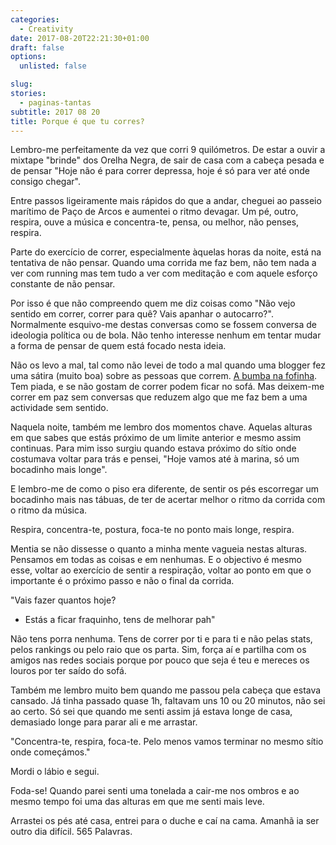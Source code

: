 ```yaml
---
categories: 
  - Creativity
date: 2017-08-20T22:21:30+01:00
draft: false
options:
  unlisted: false

slug:
stories: 
  - paginas-tantas
subtitle: 2017 08 20
title: Porque é que tu corres?
---
```

Lembro-me perfeitamente da vez que corri 9 quilómetros. De estar a ouvir a mixtape "brinde" dos Orelha Negra, de sair de casa com a cabeça pesada e de pensar "Hoje não é para correr depressa, hoje é só para ver até onde consigo chegar".

Entre passos ligeiramente mais rápidos do que a andar, cheguei ao passeio marítimo de Paço de Arcos e aumentei o ritmo devagar. Um pé, outro, respira, ouve a música e concentra-te, pensa, ou melhor, não penses, respira.

Parte do exercício de correr, especialmente àquelas horas da noite, está na tentativa de não pensar. Quando uma corrida me faz bem, não tem nada a ver com running mas tem tudo a ver com meditação e com aquele esforço constante de não pensar.

Por isso é que não compreendo quem me diz coisas como "Não vejo sentido em correr, correr para quê? Vais apanhar o autocarro?". Normalmente esquivo-me destas conversas como se fossem conversa de ideologia política ou de bola. Não tenho interesse nenhum em tentar mudar a forma de pensar de quem está focado nesta ideia.

Não os levo a mal, tal como não levei de todo a mal quando uma blogger fez uma sátira (muito boa) sobre as pessoas que correm. [A bumba na fofinha](https://www.youtube.com/watch?v=m0fNFuZlWyI). Tem piada, e se não gostam de correr podem ficar no sofá. Mas deixem-me correr em paz sem conversas que reduzem algo que me faz bem a uma actividade sem sentido. 

Naquela noite, também me lembro dos momentos chave. Aquelas alturas em que sabes que estás próximo de um limite anterior e mesmo assim continuas. Para mim isso surgiu quando estava próximo do sítio onde costumava voltar para trás e pensei, "Hoje vamos até à marina, só um bocadinho mais longe".

E lembro-me de como o piso era diferente, de sentir os pés escorregar um bocadinho mais nas tábuas, de ter de acertar melhor o ritmo da corrida com o ritmo da música.

Respira, concentra-te, postura, foca-te no ponto mais longe, respira.

Mentia se não dissesse o quanto a minha mente vagueia nestas alturas. Pensamos em todas as coisas e em nenhumas. E o objectivo é mesmo esse, voltar ao exercício de sentir a respiração, voltar ao ponto em que o importante é o próximo passo e não o final da corrida.

"Vais fazer quantos hoje?
  - Estás a ficar fraquinho, tens de melhorar pah"

Não tens porra nenhuma. Tens de correr por ti e para ti e não pelas stats, pelos rankings ou pelo raio que os parta. Sim, força aí e partilha com os amigos nas redes sociais porque por pouco que seja é teu e mereces os louros por ter saído do sofá.   

Também me lembro muito bem quando me passou pela cabeça que estava cansado. Já tinha passado quase 1h, faltavam uns 10 ou 20 minutos, não sei ao certo. Só sei que quando me senti assim já estava longe de casa, demasiado longe para parar ali e me arrastar.

"Concentra-te, respira, foca-te. Pelo menos vamos terminar no mesmo sítio onde começámos."

Mordi o lábio e segui. 

Foda-se! Quando parei senti uma tonelada a cair-me nos ombros e ao mesmo tempo foi uma das alturas em que me senti mais leve.

Arrastei os pés até casa, entrei para o duche e caí na cama. Amanhã ia ser outro dia difícil. 565 Palavras.